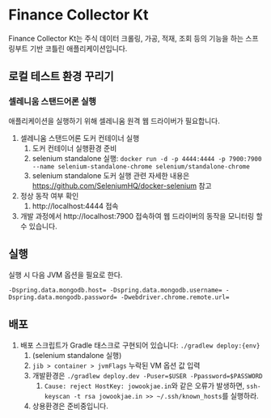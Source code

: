 # Finance Collector Kt
Finance Collector Kt는 주식 데이터 크롤링, 가공, 적재, 조회 등의 기능을 하는 스프링부트 기반 코틀린 애플리케이션입니다.

## 로컬 테스트 환경 꾸리기
### 셀레니움 스탠드어론 실행
애플리케이션을 실행하기 위해 셀레니움 원격 웹 드라이버가 필요합니다.
1. 셀레니움 스탠드어론 도커 컨테이너 실행
    1. 도커 컨테이너 실행환경 준비
    2. selenium standalone 실행: `docker run -d -p 4444:4444 -p 7900:7900 --name selenium-standalone-chrome selenium/standalone-chrome`
    3. selenium standalone 도커 실행 관련 자세한 내용은 https://github.com/SeleniumHQ/docker-selenium 참고
2. 정상 동작 여부 확인
    1. http://localhost:4444 접속
3. 개발 과정에서 http://localhost:7900 접속하여 웹 드라이버의 동작을 모니터링 할 수 있습니다.

## 실행
실행 시 다음 JVM 옵션을 필요로 한다.
```
-Dspring.data.mongodb.host= -Dspring.data.mongodb.username= -Dspring.data.mongodb.password= -Dwebdriver.chrome.remote.url=
```

## 배포
1. 배포 스크립트가 Gradle 태스크로 구현되어 있습니다: `./gradlew deploy:{env}`
   1. (selenium standalone 실행)
   2. `jib > container > jvmFlags` 누락된 VM 옵션 값 입력
   3. 개발환경은 `./gradlew deploy.dev -Puser=$USER -Ppassword=$PASSWORD`
      1. `Cause: reject HostKey: jowookjae.in`와 같은 오류가 발생하면, `ssh-keyscan -t rsa jowookjae.in >> ~/.ssh/known_hosts`를 실행하라.
   4. 상용환경은 준비중입니다.
